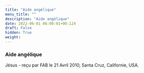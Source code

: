 ```yaml
---
title: "Aide angélique"
menu_title: ""
description: "Aide angélique"
date: 2022-06-01 06:00:01+00:124
draft: False
hidden: True
weight:
---
```

### Aide angélique

Jésus - reçu par FAB le 21 Avril 2010, Santa Cruz, Californie, USA.



